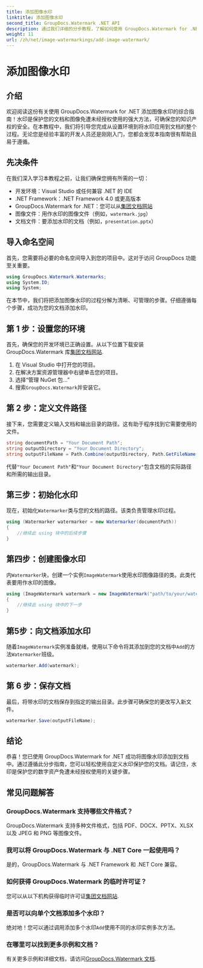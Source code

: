 ```yaml
---
title: 添加图像水印
linktitle: 添加图像水印
second_title: GroupDocs.Watermark .NET API
description: 通过我们详细的分步教程，了解如何使用 GroupDocs.Watermark for .NET 将图像水印添加到文档中。
weight: 11
url: /zh/net/image-watermarkings/add-image-watermark/
---
```


# 添加图像水印

## 介绍
欢迎阅读这份有关使用 GroupDocs.Watermark for .NET 添加图像水印的综合指南！水印是保护您的文档和图像免遭未经授权使用的强大方法，可确保您的知识产权的安全。在本教程中，我们将引导您完成从设置环境到将水印应用到文档的整个过程。无论您是经验丰富的开发人员还是刚刚入门，您都会发现本指南很有帮助且易于遵循。
## 先决条件
在我们深入学习本教程之前，让我们确保您拥有所需的一切：
- 开发环境：Visual Studio 或任何兼容 .NET 的 IDE
- .NET Framework：.NET Framework 4.0 或更高版本
- GroupDocs.Watermark for .NET：您可以从[集团文档网站](https://releases.groupdocs.com/Watermark/net/)
- 图像文件：用作水印的图像文件（例如，`watermark.jpg`）
- 文档文件：要添加水印的文档（例如，`presentation.pptx`）
## 导入命名空间
首先，您需要将必要的命名空间导入到您的项目中。这对于访问 GroupDocs 功能至关重要。
```csharp
using GroupDocs.Watermark.Watermarks;
using System.IO;
using System;
```
在本节中，我们将把添加图像水印的过程分解为清晰、可管理的步骤。仔细遵循每个步骤，成功为您的文档添加水印。
## 第 1 步：设置您的环境
首先，确保您的开发环境已正确设置。从以下位置下载安装 GroupDocs.Watermark 库[集团文档网站](https://releases.groupdocs.com/Watermark/net/).
1. 在 Visual Studio 中打开您的项目。
2. 在解决方案资源管理器中右键单击您的项目。
3. 选择“管理 NuGet 包...”
4. 搜索`GroupDocs.Watermark`并安装它。
## 第 2 步：定义文件路径
接下来，您需要定义输入文档和输出目录的路径。这有助于程序找到它需要使用的文件。
```csharp
string documentPath = "Your Document Path";
string outputDirectory = "Your Document Directory";
string outputFileName = Path.Combine(outputDirectory, Path.GetFileName(documentPath));
```
代替`"Your Document Path"`和`"Your Document Directory"`包含文档的实际路径和所需的输出目录。
## 第三步：初始化水印
现在，初始化`Watermarker`类与您的文档的路径。该类负责管理水印过程。
```csharp
using (Watermarker watermarker = new Watermarker(documentPath))
{
    //继续此 using 块中的后续步骤
}
```
## 第四步：创建图像水印
内`Watermarker`块，创建一个实例`ImageWatermark`使用水印图像路径的类。此类代表要用作水印的图像。
```csharp
using (ImageWatermark watermark = new ImageWatermark("path/to/your/watermark.jpg"))
{
    //继续此 using 块中的下一步
}
```
## 第5步：向文档添加水印
随着`ImageWatermark`实例准备就绪，使用以下命令将其添加到您的文档中`Add`的方法`Watermarker`班级。
```csharp
watermarker.Add(watermark);
```
## 第 6 步：保存文档
最后，将带水印的文档保存到指定的输出目录。此步骤可确保您的更改写入新文件。
```csharp
watermarker.Save(outputFileName);
```
## 结论
恭喜！您已使用 GroupDocs.Watermark for .NET 成功将图像水印添加到文档中。通过遵循此分步指南，您可以轻松使用自定义水印保护您的文档。请记住，水印是保护您的数字资产免遭未经授权使用的关键步骤。

## 常见问题解答
### GroupDocs.Watermark 支持哪些文件格式？
GroupDocs.Watermark 支持多种文件格式，包括 PDF、DOCX、PPTX、XLSX 以及 JPEG 和 PNG 等图像文件。
### 我可以将 GroupDocs.Watermark 与 .NET Core 一起使用吗？
是的，GroupDocs.Watermark 与 .NET Framework 和 .NET Core 兼容。
### 如何获得 GroupDocs.Watermark 的临时许可证？
您可以从以下机构获得临时许可证[集团文档网站](https://purchase.groupdocs.com/temporary-license/).
### 是否可以向单个文档添加多个水印？
绝对地！您可以通过调用添加多个水印`Add`使用不同的水印实例多次方法。
### 在哪里可以找到更多示例和文档？
有关更多示例和详细文档，请访问[GroupDocs.Watermark 文档](https://tutorials.groupdocs.com/Watermark/net/).